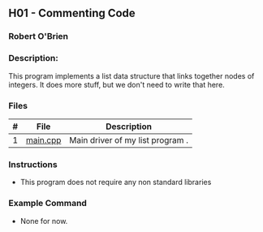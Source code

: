 ## H01 - Commenting Code
### Robert O'Brien
### Description:

This program implements a list data structure that links together nodes of integers. It does more stuff, but we don't need to write that here.

### Files

|   #   | File                                                                                               | Description                      |
| :---: | -------------------------------------------------------------------------------------------------- | -------------------------------- |
|   1   | [main.cpp](https://github.com/Robert-OBrien1/2143-OOP-OBrien/blob/master/Assignments/H01/main.cpp) | Main driver of my list program . |

### Instructions

- This program does not require any non standard libraries

### Example Command

- None for now.
